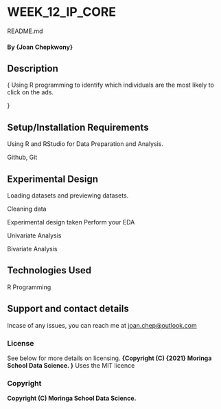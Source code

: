 # WEEK_12_IP_CORE
 README.md 
#### By **{Joan Chepkwony}**
## Description
{
Using R programming to identify which individuals are the most likely to click on the ads.

}
## Setup/Installation Requirements
Using R and RStudio for Data Preparation and Analysis.

Github, Git

## Experimental Design

Loading datasets and previewing datasets.

Cleaning data

 Experimental design taken Perform your EDA
 
 Univariate Analysis
 
 Bivariate Analysis


## Technologies Used

R Programming

## Support and contact details
Incase of any issues, you can reach me at joan.chep@outlook.com

### License
See below for more details on licensing.
**{Copyright (C) {2021}  Moringa School Data Science.
}**
Uses the MIT licence
### Copyright
**Copyright (C) Moringa School Data Science.**
